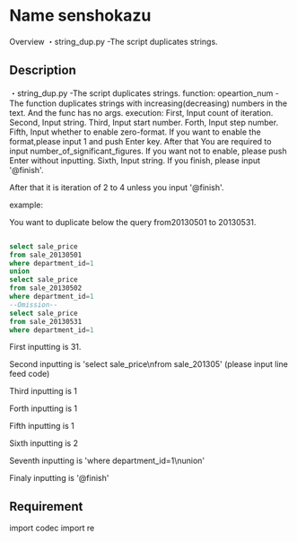 Name senshokazu
====

Overview
・string_dup.py  -The script duplicates strings.


## Description
・string_dup.py  -The script duplicates strings.
  function:
  opeartion_num -The function duplicates strings with increasing(decreasing) numbers in the text.
                 And the func has no args.
  execution:
  First, Input count of iteration.
  Second, Input string.
  Third, Input start number.
  Forth, Input step number.
  Fifth, Input whether to enable zero-format.
  If you want to enable the format,please input 1 and push Enter key. After that You are required to input number_of_significant_figures.
  If you want not to enable, please push Enter without inputting.
  Sixth, Input string. If you finish, please input '@finish'.

  After that it is iteration of 2 to 4 unless you input '@finish'.


  example:

  You want to duplicate below the query from20130501 to 20130531.

  ```sql

  select sale_price
  from sale_20130501
  where department_id=1
  union
  select sale_price
  from sale_20130502
  where department_id=1
  --Omission--
  select sale_price
  from sale_20130531
  where department_id=1

```
  

  First inputting is 31.

  Second inputting is 'select sale_price\nfrom sale_201305'
  (please input line feed code)

  Third inputting is 1

  Forth inputting is 1

  Fifth inputting is 1

  Sixth inputting is 2

  Seventh inputting is 'where department_id=1\nunion'

  Finaly inputting is '@finish'

## Requirement
import codec
import re 
